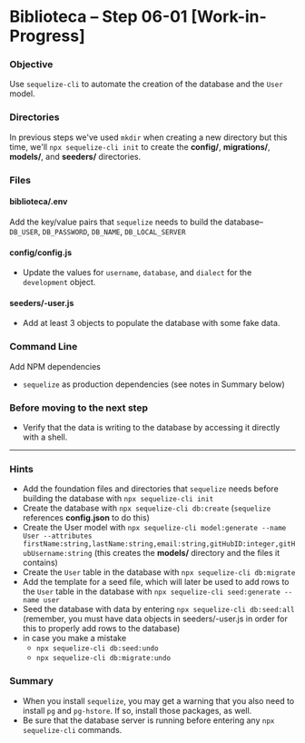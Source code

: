 # Biblioteca – Step 06-01 [Work-in-Progress]

### Objective
Use `sequelize-cli` to automate the creation of the database and the `User` model.

### Directories
In previous steps we've used `mkdir` when creating a new directory but this time, we'll `npx sequelize-cli init` to create the **config/**, **migrations/**, **models/**, and **seeders/** directories.

### Files
#### biblioteca/.env
Add the key/value pairs that `sequelize` needs to build the database– `DB_USER`, `DB_PASSWORD`, `DB_NAME`, `DB_LOCAL_SERVER`

#### config/config.js
* Update the values for `username`, `database`, and `dialect` for the `development` object.

#### seeders/<someTimeStamp>-user.js
* Add at least 3 objects to populate the database with some fake data.

### Command Line
Add NPM dependencies
* `sequelize` as production dependencies (see notes in Summary below)

### Before moving to the next step
* Verify that the data is writing to the database by accessing it directly with a shell.

___

### Hints
* Add the foundation files and directories that `sequelize` needs before building the database with `npx sequelize-cli init`
* Create the database with `npx sequelize-cli db:create` (`sequelize` references **config.json** to do this)
* Create the User model with `npx sequelize-cli model:generate --name User --attributes firstName:string,lastName:string,email:string,gitHubID:integer,gitHubUsername:string` (this creates the **models/** directory and the files it contains)
* Create the `User` table in the database with `npx sequelize-cli db:migrate`
* Add the template for a seed file, which will later be used to add rows to the `User` table in the database with `npx sequelize-cli seed:generate --name user`
* Seed the database with data by entering `npx sequelize-cli db:seed:all` (remember, you must have data objects in seeders/<someTimeStamp>-user.js in order for this to properly add rows to the database)
* in case you make a mistake
  * `npx sequelize-cli db:seed:undo`
  * `npx sequelize-cli db:migrate:undo`


### Summary
* When you install `sequelize`, you may get a warning that you also need to install `pg` and `pg-hstore`. If so, install those packages, as well.
* Be sure that the database server is running before entering any `npx sequelize-cli` commands.